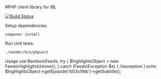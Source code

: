 #PHP client library for iBL

[![Build Status](https://travis-ci.org/craigtaub/bamboo2.svg?branch=develop)](https://travis-ci.org/craigtaub/bamboo2)

Setup dependencies.

    composer install

Run Unit tests.

	./vendor/bin/phpunit

Usage
	use Bamboo\Feeds;
    try {
        $highlightsObject = new Feeds\Highlights\Home();
    } catch (Feeds\Exception $e) {
      //exception
    }
    echo $highlightsObject->getEpisode('b03x19tb')->getSubtitle();